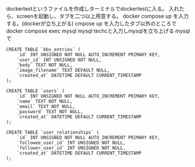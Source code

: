 dockertestというファイルを作成しターミナルでdockertestに入る。 入れたら、screenを起動し、タブを二つ以上用意する。 docker compose up を入力する。(dockerが立ち上がる) cmpose up を入力したタブ以外のところでdocker compose exec mysql mysql techcと入力しmysqlを立ち上げる mysqlで　
```
CREATE TABLE `bbs_entries` (
    `id` INT UNSIGNED NOT NULL AUTO_INCREMENT PRIMARY KEY,
    `user_id` INT UNSIGNED NOT NULL,
    `body` TEXT NOT NULL,
    `image_filename` TEXT DEFAULT NULL,
    `created_at` DATETIME DEFAULT CURRENT_TIMESTAMP
);
```
```
CREATE TABLE `users` (
    `id` INT UNSIGNED NOT NULL AUTO_INCREMENT PRIMARY KEY,
    `name` TEXT NOT NULL,
    `email` TEXT NOT NULL,
    `password` TEXT NOT NULL,
    `created_at` DATETIME DEFAULT CURRENT_TIMESTAMP
);
```
```
CREATE TABLE `user_relationships` (
    `id` INT UNSIGNED NOT NULL AUTO_INCREMENT PRIMARY KEY,
    `followee_user_id` INT UNSIGNED NOT NULL,
    `follower_user_id` INT UNSIGNED NOT NULL,
    `created_at` DATETIME DEFAULT CURRENT_TIMESTAMP
);
```
